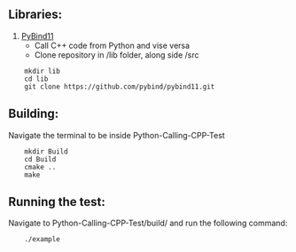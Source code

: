 ## Libraries:
1. [PyBind11]( https://github.com/pybind/pybind11 )
    - Call C++ code from Python and vise versa
	- Clone repository in /lib folder, along side /src
```
	mkdir lib
	cd lib
	git clone https://github.com/pybind/pybind11.git
```	

## Building:
Navigate the terminal to be inside Python-Calling-CPP-Test

```
	mkdir Build
	cd Build
	cmake ..
	make
```	

## Running the test:
Navigate to Python-Calling-CPP-Test/build/
and run the following command:
```
	./example
```	